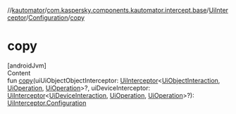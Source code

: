 //[kautomator](../../../index.md)/[com.kaspersky.components.kautomator.intercept.base](../../index.md)/[UiInterceptor](../index.md)/[Configuration](index.md)/[copy](copy.md)



# copy  
[androidJvm]  
Content  
fun [copy](copy.md)(uiUiObjectObjectInterceptor: [UiInterceptor](../index.md)<[UiObjectInteraction](../../../com.kaspersky.components.kautomator.intercept.interaction/-ui-object-interaction/index.md), [UiOperation](../../../com.kaspersky.components.kautomator.intercept.operation/-ui-operation/index.md)<UiObject2>, [UiOperation](../../../com.kaspersky.components.kautomator.intercept.operation/-ui-operation/index.md)<UiObject2>>?, uiDeviceInterceptor: [UiInterceptor](../index.md)<[UiDeviceInteraction](../../../com.kaspersky.components.kautomator.intercept.interaction/-ui-device-interaction/index.md), [UiOperation](../../../com.kaspersky.components.kautomator.intercept.operation/-ui-operation/index.md)<UiDevice>, [UiOperation](../../../com.kaspersky.components.kautomator.intercept.operation/-ui-operation/index.md)<UiDevice>>?): [UiInterceptor.Configuration](index.md)  



